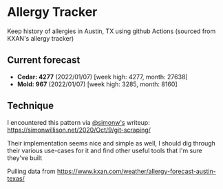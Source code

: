 # Allergy Tracker

Keep history of allergies in Austin, TX using github Actions (sourced from KXAN's allergy tracker)

## Current forecast
<!-- INJECT FORECAST -->
- **Cedar: 4277** (2022/01/07)  [week high: 4277, month: 27638]
- **Mold: 967** (2022/01/07)  [week high: 3285, month: 8160]
<!-- END INJECT FORECAST -->

## Technique

I encountered this pattern via [@simonw's](https://github.com/simonw) writeup: https://simonwillison.net/2020/Oct/9/git-scraping/

Their implementation seems nice and simple as well, I should dig through their various use-cases for it and find other useful tools that I'm sure they've built

Pulling data from https://www.kxan.com/weather/allergy-forecast-austin-texas/
